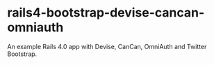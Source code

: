 rails4-bootstrap-devise-cancan-omniauth
=======================================

An example Rails 4.0 app with Devise, CanCan, OmniAuth and Twitter Bootstrap.
